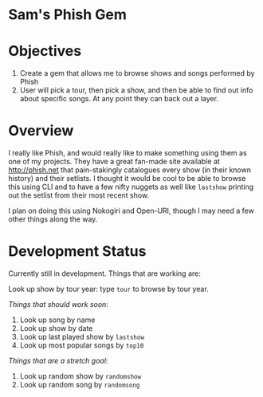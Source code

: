 # Sam's Phish Gem

# Objectives

1. Create a gem that allows me to browse shows and songs performed by Phish
2. User will pick a tour, then pick a show, and then be able to find out info about specific songs. At any point they can back out a layer.

# Overview

I really like Phish, and would really like to make something using them as one of my projects. They have a great fan-made site available at http://phish.net that pain-stakingly catalogues every show (in their known history) and their setlists. I thought it would be cool to be able to browse this using CLI and to have a few nifty nuggets as well like `lastshow` printing out the setlist from their most recent show.

I plan on doing this using Nokogiri and Open-URI, though I may need a few other things along the way.

# Development Status

Currently still in development. Things that are working are:

Look up show by tour year: type `tour` to browse by tour year.

*Things that should work soon*:

1. Look up song by name
2. Look up show by date
3. Look up last played show by `lastshow`
4. Look up most popular songs by `top10`

*Things that are a stretch goal*:

1. Look up random show by `randomshow`
2. Look up random song by `randomsong`
